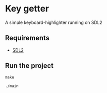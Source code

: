 # Key getter

A simple keyboard-highlighter running on SDL2

## Requirements

* [SDL2](https://wiki.libsdl.org/SDL2/Installation)

## Run the project

```
make
```

```
./main
```
